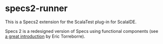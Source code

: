 specs2-runner
=============

This is a Specs2 extension for the ScalaTest plug-in for ScalaIDE.

Specs 2 is a redesigned version of Specs using functional components (see [a great introduction](http://www.youtube.com/watch?v=lMyNRUuEvNU) by Eric Torreborre).

